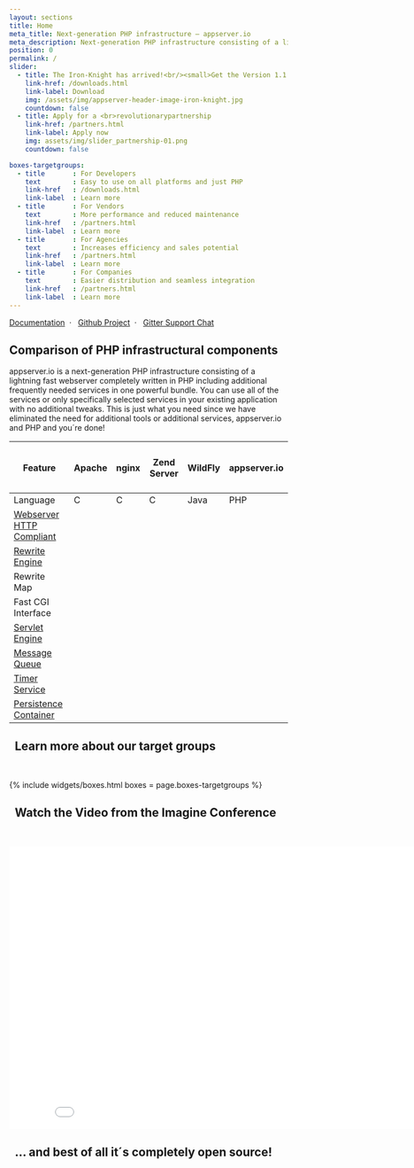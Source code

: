 ```yaml
---
layout: sections
title: Home
meta_title: Next-generation PHP infrastructure – appserver.io
meta_description: Next-generation PHP infrastructure consisting of a lightning fast webserver written in PHP plus additional useful services in one powerful bundle...
position: 0
permalink: /
slider:
  - title: The Iron-Knight has arrived!<br/><small>Get the Version 1.1.0 NOW!</small>
    link-href: /downloads.html
    link-label: Download
    img: /assets/img/appserver-header-image-iron-knight.jpg
    countdown: false
  - title: Apply for a <br>revolutionarypartnership
    link-href: /partners.html
    link-label: Apply now
    img: assets/img/slider_partnership-01.png
    countdown: false

boxes-targetgroups:
  - title       : For Developers
    text        : Easy to use on all platforms and just PHP
    link-href   : /downloads.html
    link-label  : Learn more
  - title       : For Vendors
    text        : More performance and reduced maintenance
    link-href   : /partners.html
    link-label  : Learn more
  - title       : For Agencies
    text        : Increases efficiency and sales potential
    link-href   : /partners.html
    link-label  : Learn more
  - title       : For Companies
    text        : Easier distribution and seamless integration
    link-href   : /partners.html
    link-label  : Learn more
---
```



<section class="blue small midsizefont text-center">
<div class="container">
<a href="{{ "/get-started/documentation.html" | prepend: site.baseurl }}" class="white"><i class="fa fa-book"></i> Documentation</a>&nbsp;&nbsp;·&nbsp;&nbsp;
<a href="{{ site.github_repository }}"><i class="fa fa-github"></i> Github Project</a>&nbsp;&nbsp;·&nbsp;&nbsp;
<a href="{{ site.github_gitter }}"><i class="fa fa-weixin"></i> Gitter Support Chat</a>
</div>
</section>

<section class="darkgrey">
<div class="container">

<h1><i class="fa fa-cubes"></i> Comparison of PHP infrastructural components</h1>
appserver.io is a next-generation PHP infrastructure consisting of a lightning fast webserver completely
written in PHP including additional frequently needed services in one powerful bundle. You can use all of
the services or only specifically selected services in your existing application with no additional tweaks.
This is just what you need since we have eliminated the need for additional tools or additional services,
appserver.io and PHP and you´re done!

</div>
</section>

<section class="grey">
<div class="container">

<div class="bs-example" data-example-id="simple-table">
  <table class="table">
      <thead>
          <tr>
              <th class="col-md-3"><h4>Feature</h4></th>
              <th class="col-md-2 text-center"><h4>Apache</h4></th>
              <th class="col-md-2 text-center"><h4>nginx</h4></th>
              <th class="col-md-2 text-center"><h4>Zend Server</h4></th>
              <th class="col-md-2 text-center"><h4>WildFly</h4></th>
              <th class="col-md-2 text-center"><h4>appserver.io</h4></th>
          </tr>
      </thead>
      <tbody>
          <tr>
              <td>Language</td>
              <td class="text-center">C</td>
              <td class="text-center">C</td>
              <td class="text-center">C</td>
              <td class="text-center">Java</td>
              <td class="text-center">PHP</td>
          </tr>
          <tr>
              <td><a href="{{ "/products/features/webserver.html" | prepend: site.baseurl }}">Webserver HTTP Compliant <i class="icon-ci fa fa-info-circle"></i></a></td>
              <td class="text-center"><i class="icon-ok fa fa-check"></i></td>
              <td class="text-center"><i class="icon-ok fa fa-check"></i></td>
              <td class="text-center"><i class="icon-ok fa fa-check"></i></td>
              <td class="text-center"><i class="icon-ok fa fa-check"></i></td>
              <td class="text-center"><i class="icon-ok fa fa-check"></i></td>
          </tr>
          <tr>
          <td><a href="{{ "/products/features/rewrite-engine.html" | prepend: site.baseurl }}">Rewrite Engine <i class="icon-ci fa fa-info-circle"></i></a></td>
              <td class="text-center"><i class="icon-ok fa fa-check"></i></td>
              <td class="text-center"><i class="icon-ok fa fa-check"></i></td>
              <td class="text-center"><i class="icon-ok fa fa-check"></i></td>
              <td class="text-center"><i class="icon-ok fa fa-check"></i></td>
              <td class="text-center"><i class="icon-ok fa fa-check"></i></td>
          </tr>
          <tr>
          <td>Rewrite Map</td>
              <td class="text-center"><i class="icon-ok fa fa-check"></td>
              <td class="text-center"><i class="icon-ok fa fa-check"></i></td>
              <td class="text-center"><i class="icon-ok fa fa-check"></i></td>
              <td class="text-center"><i class="icon-ok fa fa-check"></i></td>
              <td class="text-center"><i class="icon-ok fa fa-check"></i></td>
          </tr>
          <tr>
              <td>Fast CGI Interface</td>
              <td class="text-center"><i class="icon-ok fa fa-check"></i></td>
              <td class="text-center"><i class="icon-ok fa fa-check"></i></td>
              <td class="text-center"><i class="icon-ok fa fa-check"></i></td>
              <td class="text-center"><i class="icon-ok fa fa-check"></i></td>
              <td class="text-center"><i class="icon-ok fa fa-check"></i></td>
          </tr>
          <tr>
          <td><a href="{{ "/products/features/servlet-engine.html" | prepend: site.baseurl }}">Servlet Engine <i class="icon-ci fa fa-info-circle"></i></a></td>
              <td class="text-center"><i class="icon-nok fa fa-remove"></i></td>
              <td class="text-center"><i class="icon-nok fa fa-remove"></i></td>
              <td class="text-center"><i class="icon-nok fa fa-remove"></i></td>
              <td class="text-center"><i class="icon-ok fa fa-check"></i></td>
              <td class="text-center"><i class="icon-ok fa fa-check"></i></td>
          </tr>
          <tr>
          <td><a href="{{ "/products/features/message-queue.html" | prepend: site.baseurl }}">Message Queue <i class="icon-ci fa fa-info-circle"></i></a></td>
              <td class="text-center"><i class="icon-nok fa fa-remove"></i></td>
              <td class="text-center"><i class="icon-nok fa fa-remove"></i></td>
              <td class="text-center"><i class="icon-nok fa fa-remove"></i></td>
              <td class="text-center"><i class="icon-ok fa fa-check"></i></td>
              <td class="text-center"><i class="icon-ok fa fa-check"></i></td>
          </tr>
          <tr>
          <td><a href="{{ "/products/features/timer-service.html" | prepend: site.baseurl }}">Timer Service <i class="icon-ci fa fa-info-circle"></i></a></td>
              <td class="text-center"><i class="icon-nok fa fa-remove"></i></td>
              <td class="text-center"><i class="icon-nok fa fa-remove"></i></td>
              <td class="text-center"><i class="icon-nok fa fa-remove"></i></td>
              <td class="text-center"><i class="icon-ok fa fa-check"></i></td>
              <td class="text-center"><i class="icon-ok fa fa-check"></i></td>
          </tr>
          <tr>
          <td><a href="{{ "/products/features/persistence-container.html" | prepend: site.baseurl }}">Persistence Container <i class="icon-ci fa fa-info-circle"></i></a></td>
              <td class="text-center"><i class="icon-nok fa fa-remove"></i></td>
              <td class="text-center"><i class="icon-nok fa fa-remove"></i></td>
              <td class="text-center"><i class="icon-nok fa fa-remove"></i></td>
              <td class="text-center"><i class="icon-ok fa fa-check"></i></td>
              <td class="text-center"><i class="icon-ok fa fa-check"></i></td>
          </tr>

</tbody>
</table>
</div>
</div>
</section>

<section class="text-center">
<div class="container">
<h2><i class="fa fa-dot-circle-o"></i>&nbsp;&nbsp;Learn more about our target groups</h2>
<p><br/></p>
{% include widgets/boxes.html boxes = page.boxes-targetgroups %}
</div>
</section>

<section class="grey text-center">
<div class="container">
<h2><i class="fa fa-video-camera"></i>&nbsp;&nbsp;Watch the Video from the Imagine Conference</h2>
<p><br/></p>
<div class="elastic-video">
<iframe width="854" height="510" src="//www.youtube.com/embed/D5rkJ1bznKo#t=10" frameborder="0" allowfullscreen></iframe>
</div>
</div>
</section>

<!--
## <i class="fa fa-hand-o-right"></i> Lightning speed is only one part of the benefits of appserver.io...
<p><br/></p>
<div class="row">
    <div class="col-md-6">With the appserver.io plattform an increase in performance of your application is not to far away. If you use the services the infrastructure is offering a tremendous boost is absolutely possible and it comes along with an improvement for different parts of your software. 
    <p><br/></p>
    <a class="btn btn-info btn-lg"
                   href="{{ "/products/features.html" | prepend: site.baseurl }}">
                    <i class="fa fa-bars"></i>&nbsp;&nbsp;learn more about the possibilies
                </a>

    </div>
    <div class="col-md-6"><img class="img-responsive img-hover" src="http://placehold.it/700x400" alt="">     </div>
</div>
<p><br/></p>
-->

<section class="black text-center">
    <div class="container">
        <h2><i class="fa fa-arrow-right"></i>&nbsp;&nbsp;... and best of all it´s completely open source!</h2>
    </div>
</section>

